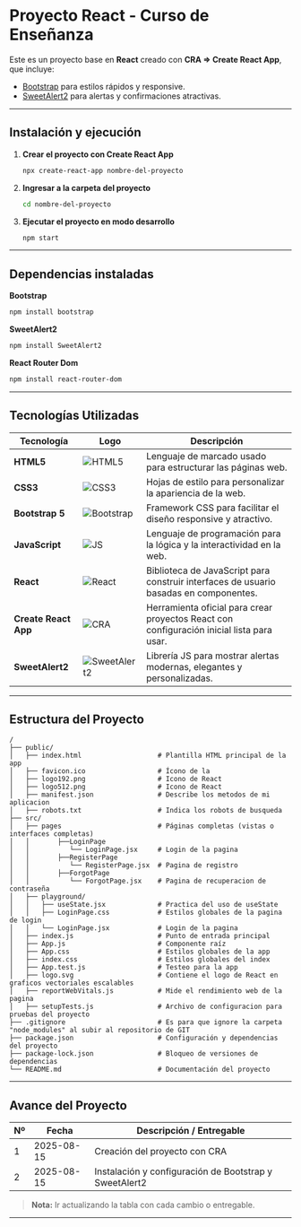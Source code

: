 # Proyecto React - Curso de Enseñanza

Este es un proyecto base en **React** creado con **CRA => Create React App**, que incluye:

- [Bootstrap](https://getbootstrap.com/) para estilos rápidos y responsive.
- [SweetAlert2](https://sweetalert2.github.io/) para alertas y confirmaciones atractivas.

---

## Instalación y ejecución

1. **Crear el proyecto con Create React App**
    
    ```bash
    npx create-react-app nombre-del-proyecto
    ```

2. **Ingresar a la carpeta del proyecto**
    
    ```bash
    cd nombre-del-proyecto
    ```

3. **Ejecutar el proyecto en modo desarrollo**
    
    ```bash
    npm start
    ```

---

## Dependencias instaladas

**Bootstrap**
```bash
npm install bootstrap
```
**SweetAlert2**
```bash
npm install SweetAlert2
```
**React Router Dom**
```bash
npm install react-router-dom
```

---

## Tecnologías Utilizadas

| Tecnología              | Logo                                                                 | Descripción                                                                                   |
|------------------------|----------------------------------------------------------------------|-----------------------------------------------------------------------------------------------|
| **HTML5**              | ![HTML5](https://img.icons8.com/color/48/html-5--v1.png)              | Lenguaje de marcado usado para estructurar las páginas web.                                  |
| **CSS3**               | ![CSS3](https://img.icons8.com/color/48/css3.png)                     | Hojas de estilo para personalizar la apariencia de la web.                                   |
| **Bootstrap 5**        | ![Bootstrap](https://img.icons8.com/color/48/bootstrap.png)           | Framework CSS para facilitar el diseño responsive y atractivo.                               |
| **JavaScript**         | ![JS](https://img.icons8.com/color/48/javascript--v1.png)             | Lenguaje de programación para la lógica y la interactividad en la web.                       |
| **React**              | ![React](https://img.icons8.com/color/48/react-native.png)            | Biblioteca de JavaScript para construir interfaces de usuario basadas en componentes.        |
| **Create React App**   | ![CRA](https://img.icons8.com/?size=48&id=t9R7H4l3cOyb&format=png)     | Herramienta oficial para crear proyectos React con configuración inicial lista para usar.    |
| **SweetAlert2**        | ![SweetAlert2](https://img.icons8.com/external-flat-icons-inmotus-design/48/external-alert-user-interface-flat-icons-inmotus-design.png) | Librería JS para mostrar alertas modernas, elegantes y personalizadas. |

---

## Estructura del Proyecto

```plaintext
/
├── public/
│   ├── index.html                   # Plantilla HTML principal de la app
│   ├── favicon.ico                  # Ícono de la 
│   ├── logo192.png                  # Icono de React
│   ├── logo512.png                  # Icono de React
│   ├── manifest.json                # Describe los metodos de mi aplicacion
│   ├── robots.txt                   # Indica los robots de busqueda
├── src/
│   ├── pages                        # Páginas completas (vistas o interfaces completas)
│   │       ├──LoginPage
│   │          └── LoginPage.jsx     # Login de la pagina
│   │       ├──RegisterPage
│   │          └── RegisterPage.jsx  # Pagina de registro
│   │       ├──ForgotPage
│   │          └── ForgotPage.jsx    # Pagina de recuperacion de contraseña
│   ├── playground/     
│   │   ├── useState.jsx             # Practica del uso de useState
│   │   ├── LoginPage.css            # Estilos globales de la pagina de login
│   │   └── LoginPage.jsx            # Login de la pagina   
│   ├── index.js                     # Punto de entrada principal
│   ├── App.js                       # Componente raíz
│   ├── App.css                      # Estilos globales de la app
│   ├── index.css                    # Estilos globales del index
│   ├── App.test.js                  # Testeo para la app
│   ├── logo.svg                     # Contiene el logo de React en graficos vectoriales escalables
│   ├── reportWebVitals.js           # Mide el rendimiento web de la pagina
│   ├── setupTests.js                # Archivo de configuracion para pruebas del proyecto
├── .gitignore                       # Es para que ignore la carpeta "node_modules" al subir al repositorio de GIT
├── package.json                     # Configuración y dependencias del proyecto
├── package-lock.json                # Bloqueo de versiones de dependencias
└── README.md                        # Documentación del proyecto

```
---

## Avance del Proyecto

| Nº  | Fecha       | Descripción / Entregable                               |
|-----|-------------|--------------------------------------------------------|
| 1   | 2025-08-15  | Creación del proyecto con CRA                          |
| 2   | 2025-08-15  | Instalación y configuración de Bootstrap y SweetAlert2 |

> **Nota:** Ir actualizando la tabla con cada cambio o entregable.

---